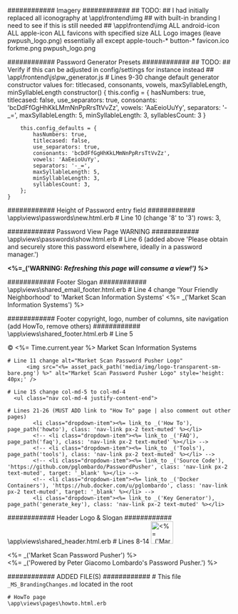 ############ Imagery ############
	## TODO: 
	## I had initially replaced all iconography at \app\frontend\img
	## with built-in branding I need to see if this is still needed
	##
\app\frontend\img
	ALL android-icon
	ALL apple-icon
	ALL favicons with specified size
	ALL Logo images (leave pwpush_logo.png)
	essentially all except 
		apple-touch-*
		button-*
		favicon.ico
		forkme.png
		pwpush_logo.png




############ Password Generator Presets ############
	## TODO: 
	## Verify if this can be adjusted in config/settings for instance instead 
	##
\app\frontend\js\pw_generator.js
	# Lines 9-30 change default generator constructor values for: titlecased, consonants, vowels, maxSyllableLength, minSyllableLength
    constructor() {
        this.config = {
            hasNumbers: true,
            titlecased: false,
            use_separators: true,
            consonants: 'bcDdFfGgHhKkLMmNnPpRrsTtVvZz',
            vowels: 'AaEeioUuYy',
            separators: '-_=',
            maxSyllableLength: 5,
            minSyllableLength: 3,
            syllablesCount: 3
        }

        this.config_defaults = {
            hasNumbers: true,
            titlecased: false,
            use_separators: true,
            consonants: 'bcDdFfGgHhKkLMmNnPpRrsTtVvZz',
            vowels: 'AaEeioUuYy',
            separators: '-_=',
            maxSyllableLength: 5,
            minSyllableLength: 3,
            syllablesCount: 3,
        };
    }




############ Height of Password entry field ############
\app\views\passwords\new.html.erb
	# Line 10 (change '8' to '3')
                                            rows: 3,




############ Password View Page WARNING ############
\app\views\passwords\show.html.erb
	# Line 6 (added above 'Please obtain and securely store this password elsewhere, ideally in a password manager.')
          <p class="" style="color: var(--bs-orange);"><strong><%=_('WARNING: <em>Refreshing this page will consume a view!') %></em></strong></p>




############ Footer Slogan ############
\app\views\shared\_email_footer.html.erb
	# Line 4 change 'Your Friendly Neighborhood' to 'Market Scan Information Systems'
<%= _('Market Scan Information Systems') %>




############ Footer copyright, logo, number of columns, site navigation (add HowTo, remove others) ############
\app\views\shared\_footer.html.erb
	# Line 5 
      <p class="col-md-4 mb-0 text-muted">&copy; <%= Time.current.year %> Market Scan Information Systems</p>

	# Line 11 change alt="Market Scan Password Pusher Logo"
          <img src="<%= asset_pack_path('media/img/logo-transparent-sm-bare.png') %>" alt="Market Scan Password Pusher Logo" style='height: 40px;' />

	# Line 15 change col-md-5 to col-md-4
      <ul class="nav col-md-4 justify-content-end">

	# Lines 21-26 (MUST ADD link to "How To" page | also comment out other pages)
            <li class="dropdown-item"><%= link_to _('How To'), page_path('howto'), class: 'nav-link px-2 text-muted' %></li>
			<!-- <li class="dropdown-item"><%= link_to _('FAQ'), page_path('faq'), class: 'nav-link px-2 text-muted' %></li> -->
            <!-- <li class="dropdown-item"><%= link_to _('Tools'), page_path('tools'), class: 'nav-link px-2 text-muted' %></li> -->
            <!-- <li class="dropdown-item"><%= link_to _('Source Code'), 'https://github.com/pglombardo/PasswordPusher', class: 'nav-link px-2 text-muted', target: '_blank' %></li> -->
            <!-- <li class="dropdown-item"><%= link_to _('Docker Containers'), 'https://hub.docker.com/u/pglombardo', class: 'nav-link px-2 text-muted', target: '_blank' %></li> -->
            <li class="dropdown-item"><%= link_to _('Key Generator'), page_path('generate_key'), class: 'nav-link px-2 text-muted' %></li>




############ Header Logo & Slogan ############
\app\views\shared\_header.html.erb
	# Lines 8-14
        <img src="<%= asset_pack_path('media/img/logo-transparent-sm-bare.png') %>" alt="<%= _('Market Scan Password Pusher Logo') %>" style='height: 50px;' />
      </picture>
      </div>
      <div>
        <span class="fs-4 display-1"><%= _('Market Scan Password Pusher') %></span>
        <br/>
        <span class="fs-6 text-muted"><%= _('Powered by Peter Giacomo Lombardo's Password Pusher.') %></span>




############ ADDED FILE(S) ############
	# This file `_MS_BrandingChanges.md` located in the root
	
	# HowTo page
	\app\views\pages\howto.html.erb
